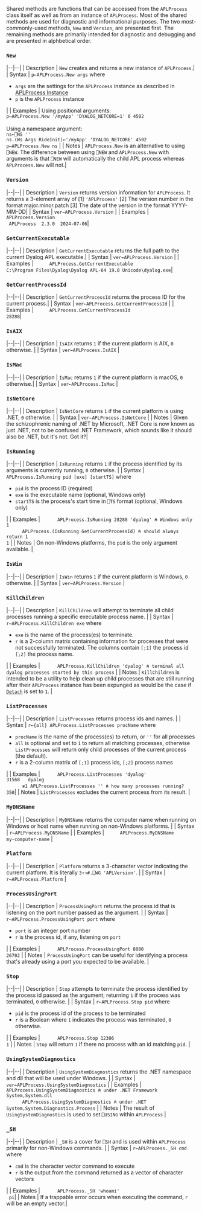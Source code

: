 Shared methods are functions that can be accessed from the `APLProcess` class itself as well as from an instance of `APLProcess`. Most of the shared methods are used for diagnostic and informational purposes. The two most-commonly-used methods, `New` and `Version`, are presented first. The remaining methods are primarily intended for diagnostic and debugging and are presented in alphbetical order.

### `New`
|--|--|
| Description | `New` creates and returns a new instance of `APLProcess`.|
| Syntax | `p←APLProcess.New args` where <ul><li>`args` are the settings for the `APLProcess` instance as described in [APLProcess Instance](./instance.md#settings)</li><li>`p` is the `APLProcess` instance</li></ul>|
| Examples | Using positional arguments:<br>`p←APLProcess.New '/myApp' 'DYALOG_NETCORE=1' 0 4502`<br><br>Using a namespace argument:<br>`ns←⎕NS ''`<br>`ns.(Ws Args RideInit)←'/myApp' 'DYALOG_NETCORE' 4502`<br>`p←APLProcess.New ns` |
| Notes | `APLProcess.New` is an alternative to using `⎕NEW`. The difference between using `⎕NEW` and `APLProcess.New` with arguments is that `⎕NEW` will automatically the child APL process whereas `APLProcess.New` will not.| 

### `Version`
|--|--|
| Description | `Version` returns version information for `APLProcess`. It returns a 3-element array of [1] `'APLProcess'` [2] The version number in the format major.minor.patch [3] The date of the version in the format YYYY-MM-DD|
| Syntax | `ver←APLProcess.Version` |
| Examples |&ensp;&ensp;&ensp;&ensp;&ensp;&ensp;`APLProcess.Version`<br>&ensp;`APLProcess  2.3.0  2024-07-06`|

### `GetCurrentExecutable`
|--|--|
| Description | `GetCurrentExecutable` returns the full path to the current Dyalog APL executable.|
| Syntax | `ver←APLProcess.Version` |
| Examples |&ensp;&ensp;&ensp;&ensp;&ensp;&ensp;`APLProcess.GetCurrentExecutable`<br>`C:\Program Files\Dyalog\Dyalog APL-64 19.0 Unicode\dyalog.exe`|

### `GetCurrentProcessId`
|--|--|
| Description | `GetCurrentProcessId` returns the process ID for the current process.|
| Syntax | `ver←APLProcess.GetCurrentProcessId` |
| Examples |&ensp;&ensp;&ensp;&ensp;&ensp;&ensp;`APLProcess.GetCurrentProcessId`<br>`28288`|

### `IsAIX`
|--|--|
| Description | `IsAIX` returns `1` if the current platform is AIX, `0` otherwise. |
| Syntax | `ver←APLProcess.IsAIX` |

### `IsMac`
|--|--|
| Description | `IsMac` returns `1` if the current platform is macOS, `0` otherwise.|
| Syntax | `ver←APLProcess.IsMac` |

### `IsNetCore`
|--|--|
| Description | `IsNetCore` returns `1` if the current platform is using .NET, `0` otherwise. |
| Syntax | `ver←APLProcess.IsNetCore` |
| Notes | Given the schizophrenic naming of .NET by Microsoft, .NET Core is now known as just .NET, not to be confused .NET Framework, which sounds like it should also be .NET, but it's not. Got it?| 

### `IsRunning`
|--|--|
| Description | `IsRunning` returns `1` if the process identified by its arguments is currently running, `0` otherwise. |
| Syntax | `APLProcess.IsRunning pid [exe] [startTS]` where<ul><li>`pid` is the process ID (required)</li><li>`exe` is the executable name (optional, Windows only)</li><li>`startTS` is the process's start time in `⎕TS` format (optional, Windows only) </li></ul> |
| Examples | &ensp;&ensp;&ensp;&ensp;&ensp;&ensp;`APLProcess.IsRunning 28288 'dyalog' ⍝ Windows only`<br>`1`<br>&ensp;&ensp;&ensp;&ensp;&ensp;&ensp;`APLProcess.(IsRunning GetCurrentProcessId) ⍝ should always return 1`<br>`1` |
| Notes | On non-Windows platforms, the `pid` is the only argument available. | 

### `IsWin`
|--|--|
| Description | `IsWin` returns `1` if the current platform is Windows, `0` otherwise. |
| Syntax | `ver←APLProcess.Version` |

### `KillChildren`
|--|--|
| Description | `KillChildren` will attempt to terminate all child processes running a specific executable process name. |
| Syntax | `r←APLProcess.KillChildren exe` where<ul><li>`exe` is the name of the process(es) to terminate.</li><li>`r` is a 2-column matrix containing information for processes that were not successfully terminated. The columns contain `[;1]` the process id `[;2]` the process name.</li></ul> |
| Examples | &ensp;&ensp;&ensp;&ensp;&ensp;&ensp;`APLProcess.KillChildren 'dyalog' ⍝ terminal all dyalog processes started by this process` |
| Notes | `KillChildren` is intended to be a utility to help clean up child processes that are still running after their `APLProcess` instance has been expunged as would be the case if [`Detach`](./instance.md#detach) is set to `1`. | 

### `ListProcesses`
|--|--|
| Description | `ListProcesses` returns process ids and names. |
| Syntax | `r←{all} APLProcess.ListProcesses procName` where <ul><li>`procName` is the name of the process(es) to return, or `''` for all processes</li><li>`all` is optional and set to `1` to return all matching processes, otherwise `ListProcesses` will return only child processes of the current process (the default).</li><li>`r` is a 2-column matrix of `[;1]` process ids, `[;2]` process names</li></ul> |
| Examples | &ensp;&ensp;&ensp;&ensp;&ensp;&ensp;`APLProcess.ListProcesses 'dyalog'`<br>`31568   dyalog`<br>&ensp;&ensp;&ensp;&ensp;&ensp;&ensp;`≢1 APLProcess.ListProcesses '' ⍝ how many processes running?` <br>`350`|
| Notes | `ListProcesses` excludes the current process from its result. | 

### `MyDNSName`
|--|--|
| Description | `MyDNSName` returns the computer name when running on Windows or host name when running on non-Windows platforms. |
| Syntax | `r←APLProcess.MyDNSName` |
| Examples |&ensp;&ensp;&ensp;&ensp;&ensp;&ensp;`APLProcess.MyDNSName`<br>`my-computer-name` | 

### `Platform`
|--|--|
| Description | `Platform` returns a 3-character vector indicating the current platform. It is literally `3↑⊃#.⎕WG 'APLVersion'`.  |
| Syntax | `r←APLProcess.Platform` |

### `ProcessUsingPort`
|--|--|
| Description | `ProcessUsingPort` returns the process id that is listening on the port number passed as the argument. |
| Syntax | `r←APLProcess.ProcessUsingPort port` where <ul><li>`port` is an integer port number</li><li>`r` is the process id, if any, listening on `port`</li></ul> |
| Examples | &ensp;&ensp;&ensp;&ensp;&ensp;&ensp;`APLProcess.ProcessUsingPort 8080`<br>`26702` |
| Notes | `ProcessUsingPort` can be useful for identifying a process that's already using a port you expected to be available. | 

### `Stop`
|--|--|
| Description | `Stop` attempts to terminate the process identified by the process id passed as the argument; returning `1` if the process was terminated, `0` otherwise.  |
| Syntax | `r←APLProcess.Stop pid` where<ul><li>`pid` is the process id of the process to be terminated</li><li>`r` is a Boolean where `1` indicates the process was terminated, `0` otherwise.</li></ul> |
| Examples | &ensp;&ensp;&ensp;&ensp;&ensp;&ensp;`APLProcess.Stop 12306`<br>`1`  |
| Notes | `Stop` will return `1` if there no process with an id matching `pid`. | 

### `UsingSystemDiagnostics`
|--|--|
| Description | `UsingSystemDiagnostics` returns the .NET namespace and dll that will be used under Windows. |
| Syntax | `ver←APLProcess.UsingSystemDiagnostics` |
| Examples | &ensp;&ensp;&ensp;&ensp;&ensp;&ensp;`APLProcess.UsingSystemDiagnostics ⍝ under .NET Framework`<br>`System,System.dll` <br>&ensp;&ensp;&ensp;&ensp;&ensp;&ensp;`APLProcess.UsingSystemDiagnostics ⍝ under .NET`<br>`System,System.Diagnostics.Process`    |
| Notes | The result of `UsingSystemDiagnostics` is used to set `⎕USING` within `APLProcess` | 

### `_SH`
|--|--|
| Description | `_SH` is a cover for `⎕SH` and is used within `APLProcess` primarily for non-Windows commands. |
| Syntax | `r←APLProcess._SH cmd` where<ul><li>`cmd` is the character vector command to execute</li><li>`r` is the output from the command returned as a vector of character vectors</li></ul> |
| Examples | &ensp;&ensp;&ensp;&ensp;&ensp;&ensp;`APLProcess._SH 'whoami'`<br>` pi`|
| Notes | If a trappable error occurs when executing the command, `r` will be an empty vector.| 